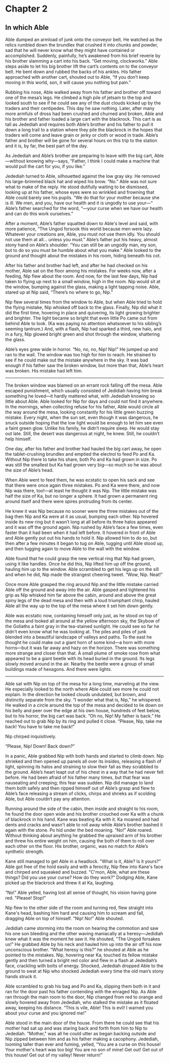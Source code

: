 # Chapter 2

## In which Able

Able dumped an armload of junk onto the conveyor belt. He watched as the relics rumbled down the brundlex that crushed it into chunks and powder, sad that he will never know what they might have contained or accomplished. Suddenly, painfully, he’s awakened from his brief reverie by his brother slamming a cart into his back. “Get moving, clockworks.” Able steps aside to let his big brother lift the cart’s contents on to the conveyor belt. He bent down and rubbed the backs of his ankles. His father approached with another cart, shouted out to Able, “If you don’t keep moving in this world, son, it will cause you nothing but pain.”

Rubbing his nose, Able walked away from his father and brother off toward one of the mesa’s legs. He climbed a high pile of jetsam to the top and looked south to see if he could see any of the dust clouds kicked up by the traders and their centipedes. This day he saw nothing. Later, after many more armfuls of dross had been crushed and churned and broken, Able and his brother and father loaded a large cart with the blackrock. This cart is as tall as Jedediah and requires both Able’s brother and his father to pull it down a long trail to a station where they pile the blackrock in the hopes that traders will come and leave grain or jerky or cloth or wood in trade. Able’s father and brother will be gone for several hours on this trip to the station and it is, by far, the best part of the day.

As Jedediah and Able’s brother are preparing to leave with the big cart, Able—without knowing why—says, “Father, I think I could make a machine that would pull the cart for you, if you like.”

Jedediah turned to Able, silhouetted against the low gray sky. He removed his large-brimmed black hat and wiped his brow. “No.” Able was not sure what to make of the reply. He stood dutifully waiting to be dismissed, looking up at his father, whose eyes were so wrinkled and frowning that Able could barely see his pupils. “We do that for your mother because she is *ill*. We men, and you, have our health and it is ungodly to use your—“ Able’s father searched for the word, “—your curse when we have our health and can do this work ourselves.”

After a moment, Able’s father squatted down to Able's level and said, with more patience, “The Ungod forsook this world because men were lazy. Whatever your creations are, Able, you must not use them idly. You should not use them at all... unless you must.” Able’s father put his heavy, almost stony hand on Able’s shoulder. “You can still be an ungodly man, my son, but to do so you must be humble about what you make.” Able looked to the ground and thought about the mistakes in his room, hiding beneath his cot.

After his father and brother had left, and after he had checked on his mother, Able sat on the floor among his mistakes. For weeks now, after a feeding, Nip flew about the room. And now, for the last few days, Nip had taken to flying up next to a small window, high in the room. Nip would sit at the window, bumping against the glass, making a light tapping noise. Able, stared up at Nip said, “There’s no where to go, Nip.”

Nip flew several times from the window to Able, but when Able tried to hold the flying mistake, Nip whisked off back to the glass. Finally, Nip did what it did the first time, hovering in place and quivering, its light growing brighter and brighter. The light became so bright that even little Po came out from behind Able to look. (Ka was paying no attention whatsoever to his sibling’s seeming tantrum.) And, with a flash, Nip had sparked a third, new halo, and in a fury, Nip glowed bright green and shot through the window, shattering the glass.

Able’s eyes grew wide in horror. “No, no, no, Nip! Nip!” He jumped up and ran to the wall. The window was too high for him to reach. He strained to see if he could make out the mistake anywhere in the sky. It was bad enough if his father saw the broken window, but more than that, Able’s heart was broken. His mistake had left him.

* * *

The broken window was blamed on an errant rock falling off the mesa. Able escaped punishment, which usually consisted of Jedidiah having him break something he loved—it hardly mattered what, with Jedediah knowing so little about Able. Able looked for Nip for days and could not find it anywhere. In the mornings, when collecting refuse for his father, Able would circle all the way around the mesa, looking constantly for his little green buzzing mistake. Every night, when the sun set, even though it was dangerous, he snuck outside hoping that the low light would be enough to let him see even a faint green glow. Unlike his family, he didn’t require sleep. He would stay out late. Still, the desert was dangerous at night, he knew. Still, he couldn’t help himself.

One day, after his father and brother had hauled the big cart away, he open the tablet-crushing brundlex and emptied the electrol to feed Po and Ka. Without Nip there to take his share, both Po and Ka had grown in size. Po was still the smallest but Ka had grown very big—so much so he was about the size of Able’s head.

When Able went to feed them, he was ecstatic to open his sack and see that there were once again three mistakes. Po and Ka were there, and now Nip was there, too!—at least he thought it was Nip. The little mistake was half the size of Ka, but no longer a sphere. It had grown a permanent ring around itself and there were spires protruding from its center.

He knew it was Nip because no sooner were the three mistakes out of the bag then Nip and Ka were at it as usual, bumping each other. Nip hovered inside its new ring but it wasn’t long at all before its three halos appeared and it was off the ground again. Nip rushed by Able’s face a few times, even faster than it had been when it had left before. It hovered in front of Able and Able gently put out his hands to hold it. Nip allowed him to do so, but then after a few minutes it began to tug on Able, tugging until Able stood up, and then tugging again to move Able to the wall with the window.

Able found that he could grasp the new vertical ring that Nip had grown, using it like handles. Once he did this, Nip lifted him up off the ground, hauling him up to the window. Able scrambled to get his legs up on the sill and when he did, Nip made the strangest cheering tweet. “Wow, Nip. Neat!”

Once more Able grasped the ring around Nip and the little mistake carried Able off the ground and away into the air. Able gasped and tightened his grip as Nip whisked him far above the cabin, around and above the great spiny legs of the dead mesa and then with a loud triumphant chirp, hauled Able all the way up to the top of the mesa where it set him down gently.

Able was ecstatic now, containing himself only just, as he stood on top of the mesa and looked all around at the yellow afternoon sky, the Skybow of the Goliaths a faint gray in the tea-stained sunlight. He could see so far he didn’t even know what he was looking at. The piles and piles of junk blended into a beautiful landscape of valleys and paths. To the east he thought he could make out a giant horn of some kind—a horn with more horns—but it was far away and hazy on the horizon. There was something more strange and closer than that. A small plume of smoke rose from what appeared to be a giant beetle with its head buried in the ground. Its legs slowly moved around in the air. Nearby the beetle were a group of small buildings made of hexagons. And there were lights.

* * *

Able sat with Nip on top of the mesa for a long time, marveling at the view. He especially looked to the north where Able could see more he could not explain. In the direction he looked clouds undulated, but brown, and distinctly separate from the sky. “I wonder what that is, Nip,” he whispered. He walked in a circle around the top of the mesa and decided to lie down on his belly and peer over the edge at his own house, hundreds of feet below, but to his horror, the big cart was back. “Oh no, Nip! My father is back.” He reached out to grab Nip by its ring and pulled it close. “Please, Nip, take me back! You have to take me back!”

Nip chirped inquisitively.

“Please, Nip! Down! Back down?”

In a panic, Able grabbed Nip with both hands and started to climb down. Nip shrieked and then opened up panels all over its insides, releasing a flash of light, spinning its halos and straining to slow their fall as they scrabbled to the ground. Able’s heart leapt out of his chest in a way that he had never felt before. He had been afraid of his father many times, but that fear was nauseating and creeping; this fear was sudden. Nip did manage to land them both safely and then ripped himself out of Able’s grasp and flew to Able’s face releasing a stream of clicks, chirps and shrieks as if scolding Able, but Able couldn’t pay any attention.

Running around the side of the cabin, then inside and straight to his room, he found the door open wide and his brother crouched over Ka with a chunk of blackrock in his hand. Kane was beating Ka with it. Ka moaned and had dents and cracks and wasn't able to roll away while Able’s brother bashed it again with the stone. Po hid under the bed moaning. “No!” Able roared. Without thinking about anything he grabbed the upraised arm of his brother and threw his entire weight on him, causing the both of them to roll over each other on the floor. His brother, organic, was no match for Able’s synthetic strength.

Kane still managed to get Able in a headlock. "What is it, Able? Is it yours?" Able got free of the hold easily and with a ferocity, Nip flew into Kane's face and chirped and squeaked and buzzed. "C'mon, Able, what are these things? Did you use your curse? How do they work?" Dodging Able, Kane picked up the blackrock and threw it at Ka, laughing.

“No!” Able yelled, having lost all sense of thought, his vision having gone red. "Please! Stop!"

Nip flew to the other side of the room and turning red, flew straight into Kane's head, bashing him hard and causing him to scream and fall, dragging Able on top of himself. "Nip! No!" Able shouted.

Jedidiah came storming into the room on hearing the commotion and saw his one son bleeding and the other waving maniacally at a heresy—Jedidiah knew what it was the moment he saw it. He shouted, "The Ungod forsakes us!” He grabbed Able by his neck and hauled him up into the air off his now unconscious brother. “What heresy is this?” he shouted at Able as he pointed to the mistakes. Nip, hovering near Ka, touched its fellow mistake gently and then turned a bright red color and flew in a flash at Jedediah’s face, crackling with bolts of energy. Shocked, Jedediah dropped Able to the ground to swat at Nip who shocked Jedediah every time the old man’s stony hands struck it.

Able scrambled to grab his bag and Po and Ka, slipping them both in it and ran for the door past his father contending with the enraged Nip. As Able ran through the main room to the door, Nip changed from red to orange and slowly hovered away from Jedediah, who stalked the mistake as it floated away, keeping his distance. “This is vile, Able! This is evil! I warned you about your curse and you ignored me!”

Able stood in the main door of the house. From there he could see that his mother had sat up and was staring back and forth from him to Nip to Jedediah. "Mother," was all he could utter as began backing outside and Nip zipped between him and as his father making a cacophony. Jedediah, looming taller than ever and fuming, yelled, “You are a curse on this house! Your mother's heart was too big! You are no son of mine! Get out! Get out of this house! Get out of my valley! Never return!”